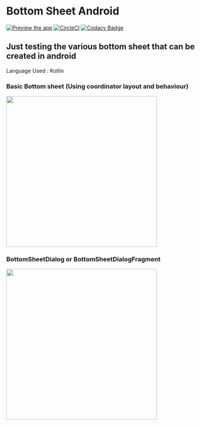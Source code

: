 # Bottom Sheet Android

[![Preview the app](https://img.shields.io/badge/Preview-Appetize.io-orange.svg)](https://appetize.io/app/krnvkau93cavvkcb1bwwbfdr6m)
[![CircleCI](https://circleci.com/gh/shivthepro/BottomSheetAndroid/tree/master.svg?style=svg)](https://circleci.com/gh/shivthepro/BottomSheetAndroid/tree/master)
[![Codacy Badge](https://api.codacy.com/project/badge/Grade/cd7dc90cc134404a848c7371ca8965e1)](https://www.codacy.com/app/shangeeth95/BottomSheetAndroid?utm_source=github.com&amp;utm_medium=referral&amp;utm_content=shivthepro/BottomSheetAndroid&amp;utm_campaign=Badge_Grade)

## Just testing the various bottom sheet that can be created in android

Language Used : Kotlin

### Basic Bottom sheet (Using coordinator layout and behaviour)

<img src="https://raw.githubusercontent.com/shivthepro/BottomSheet-Test/master/bottomsheet_behaviour.gif" alt="" height="400" />

### BottomSheetDialog or BottomSheetDialogFragment

<img src="https://raw.githubusercontent.com/shivthepro/BottomSheet-Test/master/bottomSheet_dialog.gif" alt="" height="400" />
